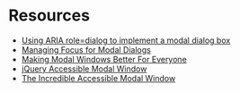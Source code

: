 Resources
==========

- [Using ARIA role=dialog to implement a modal dialog box](https://www.w3.org/WAI/GL/wiki/Using_ARIA_role%3Ddialog_to_implement_a_modal_dialog_box)
- [Managing Focus for Modal Dialogs](https://www.w3.org/WAI/GL/wiki/Managing_focus_for_modal_dialogs)
- [Making Modal Windows Better For Everyone](https://www.smashingmagazine.com/2014/09/making-modal-windows-better-for-everyone/)
- [jQuery Accessible Modal Window](http://a11y.nicolas-hoffmann.net/modal/)
- [The Incredible Accessible Modal Window](https://github.com/gdkraus/accessible-modal-dialog)